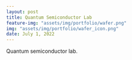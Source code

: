 ```yaml
---
layout: post
title: Quantum Semiconductor Lab
feature-img: "assets/img/portfolio/wafer.png"
img: "assets/img/portfolio/wafer_icon.png"
date: July 1, 2022
---
```


Quantum semiconductor lab.

